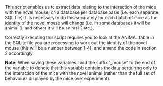 This script enables us to extract data relating to the interaction of the mice with the novel mouse, on a database per database basis (i.e. each separate SQL file). It is necessary to do this separately for each batch of mice as the identity of the novel mouse will change (i.e. in some databases it will be animal 2, and others it will be animal 3 etc.).

Correctly executing this script requires you to look at the ANIMAL table in the SQLite file you are processing to work out the identity of the novel mouse (this will be a number between 1-4), and amend the code in section 2 accordingly.

**Note:** When saving these variables I add the suffix “_mouse” to the end of the variable to denote that this variable contains the data pertaining only to the interaction of the mice with the novel animal (rather than the full set of behaviours displayed by the mice over experiment).
